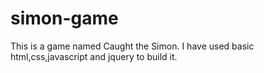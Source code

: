 # simon-game
This is a game named Caught the Simon.
I have used basic html,css,javascript and jquery to build it.

